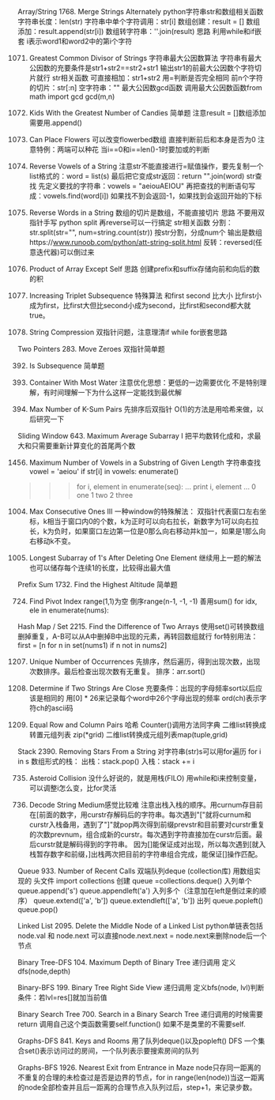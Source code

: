 Array/String
1768. Merge Strings Alternately
python字符串str和数组相关函数
字符串长度：len(str)
字符串中单个字符调用：str[i]
数组创建：result = []
数组添加：result.append(str[i])
数组转字符串：''.join(result)
思路
利用while和if嵌套 i表示word1和word2中的第i个字符

1071. Greatest Common Divisor of Strings
字符串最大公因数算法
字符串有最大公因数的充要条件是str1+str2==str2+str1
输出str1的前最大公因数个字符切片就行
str相关函数
可直接相加：str1+str2 用=判断是否完全相同
前n个字符的切片：str[:n]
空字符串：""
最大公因数gcd函数
调用最大公因数函数from math import gcd
gcd(m,n)

1431. Kids With the Greatest Number of Candies
简单题
注意result = []数组添加需要用.append()

605. Can Place Flowers
可以改变flowerbed数组
直接判断前后和本身是否为0
注意特例：两端可以种花 当i==0和i==len()-1时要加或的判断

345. Reverse Vowels of a String
注意str不能直接进行=赋值操作，要先复制一个list格式的：word = list(s)
最后把它变成str返回：return "".join(word)
str查找
先定义要找的字符串：vowels = "aeiouAEIOU"
再把查找的判断语句写成：vowels.find(word[i])  如果找不到会返回-1，如果找到会返回开始的下标

151. Reverse Words in a String
数组的切片是数组，不能直接切片
思路
不要用双指针手写
python split 再reverse可以一行搞定
str相关函数
分割：str.split(str="", num=string.count(str)) 按str分割，分成num个 输出是数组https://www.runoob.com/python/att-string-split.html
反转：reversed(任意迭代器)可以倒过来

238. Product of Array Except Self
思路
创建prefix和suffix存储向前和向后的数的积

334. Increasing Triplet Subsequence
特殊算法
和first second 比大小 比first小成为first，比first大但比second小成为second，比first和second都大就true。

443. String Compression
双指针问题，注意理清if while for嵌套思路

Two Pointers
283. Move Zeroes
双指针简单题

392. Is Subsequence
简单题

11. Container With Most Water
注意优化思想：更低的一边需要优化
不是特别理解，有时间理解一下为什么这样一定能找到最优解

1679. Max Number of K-Sum Pairs
先排序后双指针
O(1)的方法是用哈希来做，以后研究一下

Sliding Window
643. Maximum Average Subarray I
把平均数转化成和，求最大和只需要重新计算变化的首尾两个数

1456. Maximum Number of Vowels in a Substring of Given Length
字符串查找
vowel = 'aeiou'
if str[i] in vowels:
enumerate()
>>> for i, element in enumerate(seq):
...     print i, element
...
0 one
1 two
2 three

1004. Max Consecutive Ones III
一种window的特殊解法：
双指针代表窗口左右坐标，k相当于窗口内0的个数，k为正时可以向右拉长，新数字为1可以向右拉长，k为负时，如果窗口左边第一位是0那么向右移动并k加一，如果是1那么向右移动k不变。

1493. Longest Subarray of 1's After Deleting One Element
继续用上一题的解法
也可以储存每个连续1的长度，比较得出最大值


Prefix Sum
1732. Find the Highest Altitude
简单题

724. Find Pivot Index
range(1,1)为空
倒序range(n-1, -1, -1)
善用sum()
for idx, ele in enumerate(nums):

Hash Map / Set
2215. Find the Difference of Two Arrays
使用set()可转换数组删掉重复，A-B可以从A中删掉B中出现的元素，再转回数组就行
for特别用法：
first = [n for n in set(nums1) if n not in nums2]

1207. Unique Number of Occurrences
先排序，然后遍历，得到出现次数，出现次数排序。最后检查出现次数有无重复。
排序：arr.sort()

1657. Determine if Two Strings Are Close
充要条件：出现的字母频率sort以后应该是相同的
用[0] * 26来记录每个word中26个字母出现的频率
ord(ch)表示字符ch的ascii码

2352. Equal Row and Column Pairs
哈希
Counter()调用方法同字典
二维list转换成转置元组列表 zip(*grid)
二维list转换成元组列表map(tuple,grid)

Stack
2390. Removing Stars From a String
对字符串(str)s可以用for遍历 for i in s
数组形式的栈：
出栈：stack.pop()
入栈：stack += i

735. Asteroid Collision
没什么好说的，就是用栈(FILO)
用while和i来控制变量，可以调整i怎么变，比for灵活

394. Decode String
Medium感觉比较难
注意出栈入栈的顺序。用curnum存目前在[前面的数字，用curstr存解码后的字符串。每次遇到"["就将curnum和curstr入栈备用，遇到了"]"就pop两次得到前缀prevstr和目前要对curstr重复的次数prevnum，组合成新的curstr。每次遇到字符直接加在curstr后面。最后curstr就是解码得到的字符串。
因为[]能保证成对出现，所以每次遇到[就入栈暂存数字和前缀，]出栈两次把目前的字符串组合完成，能保证[]操作匹配。

Queue
933. Number of Recent Calls
双端队列deque (collection库)
用数组实现的
头文件
import collections
创建
queue =collections.deque()
入列单个
queue.append('s')
queue.appendleft('a')
入列多个（注意加在left是倒过来的顺序）
queue.extend(['a', 'b'])
queue.extendleft(['a', 'b'])
出列
queue.popleft()
queue.pop()

Linked List
2095. Delete the Middle Node of a Linked List
python单链表包括node.val 和 node.next
可以直接node.next.next = node.next来删除node后一个节点

Binary Tree-DFS
104. Maximum Depth of Binary Tree
递归调用
定义dfs(node,depth)

Binary-BFS
199. Binary Tree Right Side View
递归调用
定义bfs(node, lvl)判断条件：若lvl=res[]就加当前值

Binary Search Tree
700. Search in a Binary Search Tree
递归调用的时候需要return
调用自己这个类函数需要self.function() 如果不是类里的不需要self.

Graphs-DFS
841. Keys and Rooms
用了队列deque()以及popleft() DFS
一个集合set()表示访问过的房间，一个队列表示要搜索房间的队列

Graphs-BFS
1926. Nearest Exit from Entrance in Maze
node只存同一距离的不重复的合理的未检查过是否是边界的节点，for in range(len(node))当这一距离的node全部检查并且后一距离的合理节点入队列过后，step+1，来记录步数。
